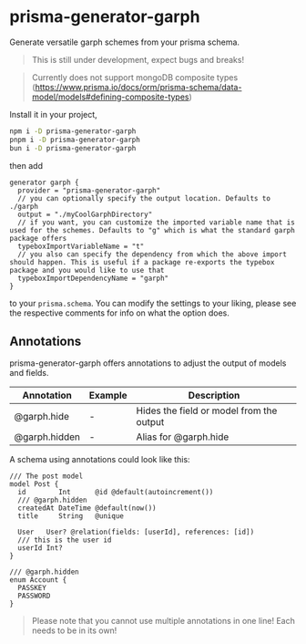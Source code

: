 # prisma-generator-garph
Generate versatile garph schemes from your prisma schema.

> This is still under development, expect bugs and breaks!

> Currently does not support mongoDB composite types (https://www.prisma.io/docs/orm/prisma-schema/data-model/models#defining-composite-types)

Install it in your project,
```bash
npm i -D prisma-generator-garph
pnpm i -D prisma-generator-garph
bun i -D prisma-generator-garph
```

 then add
```prisma
generator garph {
  provider = "prisma-generator-garph"
  // you can optionally specify the output location. Defaults to ./garph
  output = "./myCoolGarphDirectory"
  // if you want, you can customize the imported variable name that is used for the schemes. Defaults to "g" which is what the standard garph package offers
  typeboxImportVariableName = "t"
  // you also can specify the dependency from which the above import should happen. This is useful if a package re-exports the typebox package and you would like to use that
  typeboxImportDependencyName = "garph"
}
```
to your `prisma.schema`. You can modify the settings to your liking, please see the respective comments for info on what the option does.

## Annotations
prisma-generator-garph offers annotations to adjust the output of models and fields.

| Annotation | Example | Description |
---|---|---
| @garph.hide | - | Hides the field or model from the output |
| @garph.hidden | - | Alias for @garph.hide |

A schema using annotations could look like this:
```prisma
/// The post model
model Post {
  id        Int      @id @default(autoincrement())
  /// @garph.hidden
  createdAt DateTime @default(now())
  title     String   @unique

  User   User? @relation(fields: [userId], references: [id])
  /// this is the user id
  userId Int?
}

/// @garph.hidden
enum Account {
  PASSKEY
  PASSWORD
}

```
> Please note that you cannot use multiple annotations in one line! Each needs to be in its own!
